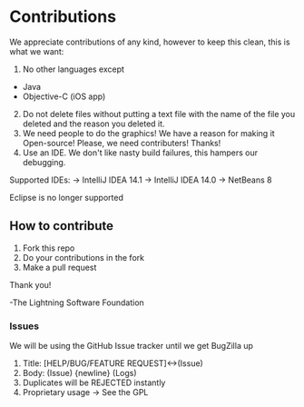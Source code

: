 # Contributions

We appreciate contributions of any kind, however to keep this clean, this is what we want:

1. No other languages except
  - Java 
  - Objective-C (iOS app)
2. Do not delete files without putting a text file with the name of the file you deleted and the reason you deleted it.
3. We need people to do the graphics! We have a reason for making it Open-source! Please, we need contributers! Thanks!
4. Use an IDE. We don't like nasty build failures, this hampers our debugging.

  Supported IDEs:
    -> IntelliJ IDEA 14.1
    -> IntelliJ IDEA 14.0
    -> NetBeans 8
  
  Eclipse is no longer supported

## How to contribute
1. Fork this repo
2. Do your contributions in the fork
3. Make a pull request

Thank you!

-The Lightning Software Foundation

### Issues
We will be using the GitHub Issue tracker until we get BugZilla up

1. Title: [HELP/BUG/FEATURE REQUEST]<->(Issue)
2. Body: (Issue) {newline} (Logs)
3. Duplicates will be REJECTED instantly
4. Proprietary usage -> See the GPL
